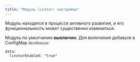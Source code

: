 ```yaml
---
title: "Модуль linstor: настройки"
---
```


<div class="docs__information warning active">
Модуль находится в процессе активного развития, и его функциональность может существенно измениться.
</div>

Модуль по умолчанию **выключен**. Для включения добавьте в ConfigMap `deckhouse`:
```
data:
  linstorEnabled: "true"
```
